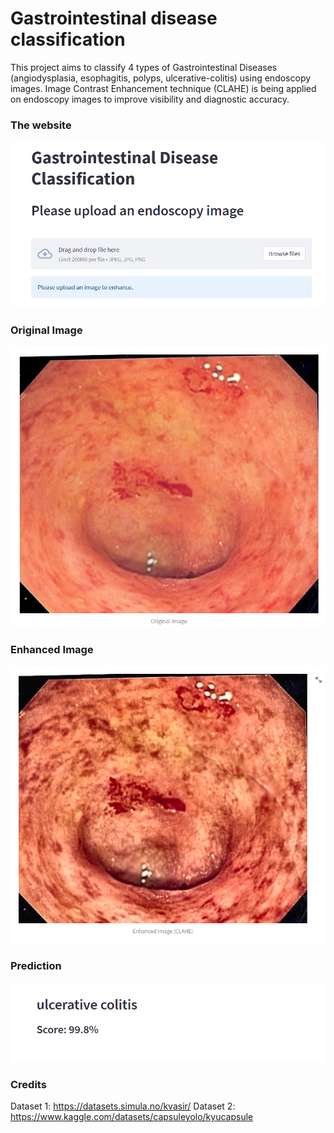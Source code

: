 # Gastrointestinal disease classification
This project aims to classify 4 types of Gastrointestinal Diseases (angiodysplasia, esophagitis, polyps, ulcerative-colitis) using endoscopy images. Image Contrast Enhancement technique (CLAHE) is being applied on endoscopy images to improve visibility and diagnostic accuracy.

### The website
![Alt text](images/Website.png)

### Original Image
![Alt text](images/OriImage.png)

### Enhanced Image
![Alt text](images/EnhancedImage.png)

### Prediction
![Alt text](images/Prediction.png)


### Credits 
Dataset 1: https://datasets.simula.no/kvasir/
Dataset 2: https://www.kaggle.com/datasets/capsuleyolo/kyucapsule 
